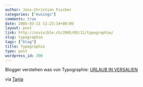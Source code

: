 ```yaml
---
author: Jens-Christian Fischer
categories: ["musings"]
comments: true
date: 2005-03-11 11:23:14+00:00
layout: post
link: http://invisible.ch/2005/03/11/typographie/
slug: typographie
tags: ["blog"]
title: Typographie
type: post
wordpress_id: 390
---
```


Blogger verstehen was von Typographie: [URLAUB IN VERSALIEN][1]

via [Tanja][2]

[1]: http://elektrosmog.antville.org/stories/1062609/
[2]: http://www.nja.ch
